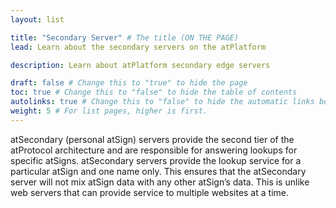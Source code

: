 ```yaml
---
layout: list

title: "Secondary Server" # The title (ON THE PAGE)
lead: Learn about the secondary servers on the atPlatform

description: Learn about atPlatform secondary edge servers

draft: false # Change this to "true" to hide the page
toc: true # Change this to "false" to hide the table of contents
autolinks: true # Change this to "false" to hide the automatic links below your content
weight: 5 # For list pages, higher is first.
---
```


atSecondary (personal atSign) servers provide the second tier of the atProtocol architecture and are responsible for answering lookups for specific atSigns. atSecondary servers provide the lookup service for a particular atSign and one name only. This ensures that the atSecondary server will not mix atSign data with any other atSign’s data. This is unlike web servers that can provide service to multiple websites at a time.
